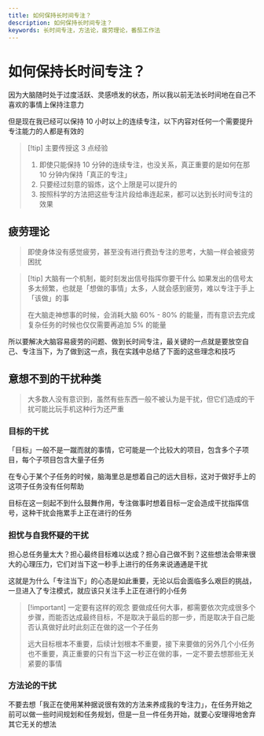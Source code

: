 ```yaml
---
title: 如何保持长时间专注？
description: 如何保持长时间专注？
keywords: 长时间专注，方法论，疲劳理论，番茄工作法
---
```


# 如何保持长时间专注？

因为大脑随时处于过度活跃、灵感喷发的状态，所以我以前无法长时间地在自己不喜欢的事情上保持注意力

但是现在我已经可以保持 10 小时以上的连续专注，以下内容对任何一个需要提升专注能力的人都是有效的

> [!tip] 主要传授这 3 点经验
>
> 1. 即使只能保持 10 分钟的连续专注，也没关系，真正重要的是如何在那 10 分钟内保持「真正的专注」
> 2. 只要经过刻意的锻炼，这个上限是可以提升的
> 3. 按照科学的方法把这些专注片段给串连起来，都可以达到长时间专注的效果

## 疲劳理论

> 即使身体没有感觉疲劳，甚至没有进行费劲专注的思考，大脑一样会被疲劳困扰

> [!tip] 大脑有一个机制，能时刻发出信号指挥你要干什么
> 如果发出的信号太多太频繁，也就是「想做的事情」太多，人就会感到疲劳，难以专注于手上「该做」的事
>
> 在大脑走神想事的时候，会消耗大脑 60% - 80% 的能量，而有意识去完成复杂任务的时候也仅仅需要再追加 5% 的能量

所以要解决大脑容易疲劳的问题、做到长时间专注，最关键的一点就是要放空自己、专注当下，为了做到这一点，我在实践中总结了下面的这些理念和技巧

## 意想不到的干扰种类

> 大多数人没有意识到，虽然有些东西一般不被认为是干扰，但它们造成的干扰可能比玩手机这种行为还严重

### 目标的干扰

「目标」一般不是一蹴而就的事情，它可能是一个比较大的项目，包含多个子项目，每个子项目包含大量子任务

在专心于某个子任务的时候，脑海里总是想着自己的远大目标，这对于做好手上的这项子任务没有任何帮助

目标在这一刻起不到什么鼓舞作用，专注做事时想着目标一定会造成干扰指挥信号，这种干扰会拖累手上正在进行的任务

### 担忧与自我怀疑的干扰

担心总任务量太大？担心最终目标难以达成？担心自己做不到？这些想法会带来很大的心理压力，它们对当下这一秒手上进行的任务来说通通是干扰

这就是为什么「专注当下」的心态是如此重要，无论以后会面临多么艰巨的挑战，一旦进入了专注模式，就应该只关注手上正在进行的小任务

> [!important] 一定要有这样的观念
> 要做成任何大事，都需要依次完成很多个步骤，而能否达成最终目标，不是取决于最后的那一步，而是取决于自己能否认真做好此时此刻正在做的这一个子任务
>
> 远大目标根本不重要，后续计划根本不重要，接下来要做的另外几个小任务也不重要，真正重要的只有当下这一秒正在做的事，一定不要去想那些无关紧要的事情

### 方法论的干扰

不要去想「我正在使用某种据说很有效的方法来养成我的专注力」，在任务开始之前可以做一些时间规划和任务规划，但是一旦一件任务开始，就要心安理得地舍弃其它无关的想法
